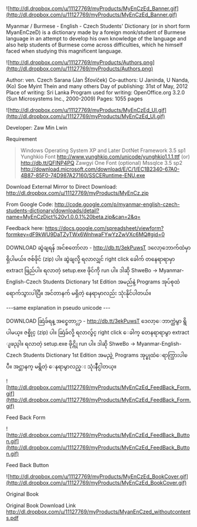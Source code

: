 ![http://dl.dropbox.com/u/11127769/myProducts/MyEnCzEd_Banner.gif](http://dl.dropbox.com/u/11127769/myProducts/MyEnCzEd_Banner.gif)

Myanmar / Burmese - English - Czech Students' Dictionary (or in short  form MyanEnCzeD) is a dictionary made by a foreign monk/student of Burmese  language in an attempt to develop his own knowledge of the language and  also help students of Burmese come across difficulties, which he himself faced when studying this magnificent language.

![http://dl.dropbox.com/u/11127769/myProducts/Authors.png](http://dl.dropbox.com/u/11127769/myProducts/Authors.png)

Author: ven. Czech Sarana (Jan Šťovíček)
Co-authors: U Janinda, U Nanda, (Ko) Soe Myint Thein and many others
Day of publishing: 31st of May, 2012
Place of writing: Sri Lanka
Program used for writing: OpenOffice.org 3.2.0 (Sun Microsystems Inc., 2000-2009)
Pages: 1055 pages

![http://dl.dropbox.com/u/11127769/myProducts/MyEnCzEd_UI.gif](http://dl.dropbox.com/u/11127769/myProducts/MyEnCzEd_UI.gif)

Developer: Zaw Min Lwin

Requirement
> Windows Operating System XP and Later
> DotNet Framework 3.5 sp1
> Yunghkio Font http://www.yunghkio.com/unicode/yunghkio1.1.1.ttf (or) http://db.tt/QFlNP4PQ
> Zawgyi One Font (optional)
> Mssqlce 3.5 sp2 http://download.microsoft.com/download/E/C/1/EC1B2340-67A0-4B87-85F0-74D987A27160/SSCERuntime-ENU.exe

Download
External Mirror to Direct Download:
http://dl.dropbox.com/u/11127769/myProducts/MyEnCz.zip

From Google Code:
http://code.google.com/p/myanmar-english-czech-students-dictionary/downloads/detail?name=MyEnCzDict%20v1.0.0.1%20beta.zip&can=2&q=

Feedback here:
https://docs.google.com/spreadsheet/viewform?formkey=dF9kWU9DaTZyTWx6WnhwaFYwYzZwVXc6MQ#gid=0

DOWNLOAD ဆွဲချရန် အင်စတော်လာ - http://db.tt/3ekPuwsT ဒလော့ဘောက်ထဲမှာ ရှိပါမယ်။
ဇစ်ဖိုင် (zip) ပါ။ ဆွဲချလို့ ရလာလျှင် right click ခေါက် တနေရာရာမှာ extract ဖြည်ပါ။ ရလာတဲ့ setup.exe ဖိုင်ကို run ပါ။ ဒါဆို ShweBo -> Myanmar-English-Czech Students Dictionary 1st Edition အမည်နဲ့ Programs အုပ်စုထဲရောက်သွားပါပြီ။ အင်တာနက် မရှိတဲ့ နေရာမှာလည်း သုံးနိုင်ပါတယ်။

---same explanation in pseudo unicode ---

DOWNLOAD ဆြဲခ်ရန္ အင္စေတာ္လာ - http://db.tt/3ekPuwsT ဒေလာ့ေဘာက္ထဲမွာ ရွိပါမယ္။
ဇစ္ဖိုင္ (zip) ပါ။ ဆြဲခ်လို့ ရလာလွ်င္ right click ေခါက္ တေနရာရာမွာ extract ျဖည္ပါ။ ရလာတဲ့ setup.exe ဖိုင္ကို run ပါ။ ဒါဆို ShweBo -> Myanmar-English-Czech Students Dictionary 1st Edition အမည္နဲ့ Programs အုပ္စုထဲေရာက္သြားပါၿပီ။ အင္တာနက္ မရွိတဲ့ ေနရာမွာလည္း သုံးနိဳင္ပါတယ္။


![http://dl.dropbox.com/u/11127769/myProducts/MyEnCzEd_FeedBack_Form.gif](http://dl.dropbox.com/u/11127769/myProducts/MyEnCzEd_FeedBack_Form.gif)

Feed Back Form

![http://dl.dropbox.com/u/11127769/myProducts/MyEnCzEd_FeedBack_Button.gif](http://dl.dropbox.com/u/11127769/myProducts/MyEnCzEd_FeedBack_Button.gif)

Feed Back Button

![http://dl.dropbox.com/u/11127769/myProducts/MyEnCzEd_BookCover.gif](http://dl.dropbox.com/u/11127769/myProducts/MyEnCzEd_BookCover.gif)

Original Book

Original Book Download Link
http://dl.dropbox.com/u/11127769/myProducts/MyanEnCzed_withoutcontents.pdf